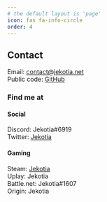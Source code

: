 ```yaml
---
# the default layout is 'page'
icon: fas fa-info-circle
order: 4
---
```


## Contact
Email: contact@jekotia.net  
Public code: [GitHub](https://github.com/jekotia)

### Find me at
#### Social
Discord: Jekotia#6919  
Twitter: [Jekotia](https://twitter.com/jekotia)

#### Gaming
Steam: [Jekotia](https://steamcommunity.com/id/jekotia)  
Uplay: Jekotia  
Battle.net: Jekotia#1607  
Origin: Jekotia  
